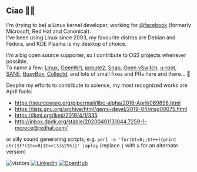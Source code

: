 ## Ciao 👋🏻
I'm (trying to be) a Linux kernel developer, working for [@facebook](http://github.com/facebook) (formerly Microsoft, Red Hat and Canonical).  
I've been using Linux since 2003, my favourite distros are Debian and Fedora, and KDE Plasma is my desktop of choice.

I'm a big open source supporter, so I contribute to OSS projects whenever possible.  
To name a few:
[Linux](https://github.com/torvalds/linux/commits?author=teknoraver),
[OpenWrt](https://github.com/openwrt/openwrt/commits?author=teknoraver),
[iproute2](https://github.com/shemminger/iproute2/commits?author=teknoraver),
[Snap](https://github.com/snapcore/snapd/commits?author=teknoraver),
[Open vSwitch](https://github.com/openvswitch/ovs/commits?author=teknoraver),
[u-root](https://github.com/u-root/u-root/commits?author=teknoraver),
[SANE](https://gitlab.com/sane-project/backends/-/commits/master?author=Matteo%20Croce),
[BusyBox](https://git.busybox.net/busybox/log/?qt=grep&q=Matteo+Croce),
[Collectd](https://github.com/collectd/collectd/commits?author=teknoraver),
and lots of small fixes and PRs here and there... 🙂

Despite my efforts to contribute to science, my most recognized works are April fools:
* https://sourceware.org/pipermail/libc-alpha/2016-April/069898.html
* https://lists.gnu.org/archive/html/qemu-devel/2019-04/msg00075.html
* https://lkml.org/lkml/2019/4/1/335
* http://inbox.dpdk.org/stable/20200401131044.7259-1-mcroce@redhat.com/

or silly sound generating scripts, e.g. `perl -e 'for($t=0;;$t++){print chr($t*($t>>8|$t>>13)&255)}' |aplay` (replace `|` with `&` for an alternate version)

![visitors](https://visitor-badge.glitch.me/badge?page_id=teknoraver.teknoraver)
[![LinkedIn](https://img.shields.io/badge/LinkedIn--_.svg?style=social&logo=linkedin)](https://www.linkedin.com/in/teknoraver/)
[![OpenHub](https://www.openhub.net/accounts/teknoraver/widgets/account_tiny?format=gif)](https://www.openhub.net/accounts/teknoraver)
